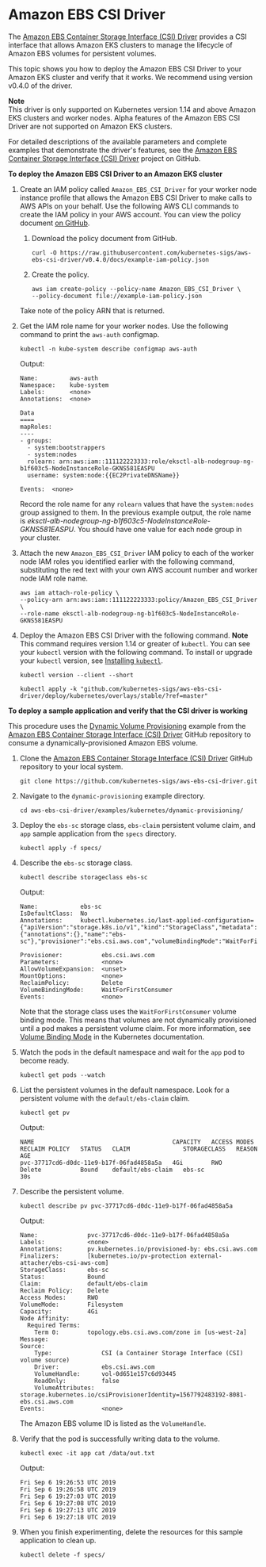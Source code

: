 # Amazon EBS CSI Driver<a name="ebs-csi"></a>

The [Amazon EBS Container Storage Interface \(CSI\) Driver](https://github.com/kubernetes-sigs/aws-ebs-csi-driver) provides a CSI interface that allows Amazon EKS clusters to manage the lifecycle of Amazon EBS volumes for persistent volumes\.

This topic shows you how to deploy the Amazon EBS CSI Driver to your Amazon EKS cluster and verify that it works\. We recommend using version v0\.4\.0 of the driver\.

**Note**  
This driver is only supported on Kubernetes version 1\.14 and above Amazon EKS clusters and worker nodes\. Alpha features of the Amazon EBS CSI Driver are not supported on Amazon EKS clusters\.

For detailed descriptions of the available parameters and complete examples that demonstrate the driver's features, see the [Amazon EBS Container Storage Interface \(CSI\) Driver](https://github.com/kubernetes-sigs/aws-ebs-csi-driver) project on GitHub\.

**To deploy the Amazon EBS CSI Driver to an Amazon EKS cluster**

1. Create an IAM policy called `Amazon_EBS_CSI_Driver` for your worker node instance profile that allows the Amazon EBS CSI Driver to make calls to AWS APIs on your behalf\. Use the following AWS CLI commands to create the IAM policy in your AWS account\. You can view the policy document [on GitHub](https://github.com/kubernetes-sigs/aws-ebs-csi-driver/blob/v0.4.0/docs/example-iam-policy.json)\.

   1. Download the policy document from GitHub\.

      ```
      curl -O https://raw.githubusercontent.com/kubernetes-sigs/aws-ebs-csi-driver/v0.4.0/docs/example-iam-policy.json
      ```

   1. Create the policy\.

      ```
      aws iam create-policy --policy-name Amazon_EBS_CSI_Driver \
      --policy-document file://example-iam-policy.json
      ```

   Take note of the policy ARN that is returned\.

1. Get the IAM role name for your worker nodes\. Use the following command to print the `aws-auth` configmap\.

   ```
   kubectl -n kube-system describe configmap aws-auth
   ```

   Output:

   ```
   Name:         aws-auth
   Namespace:    kube-system
   Labels:       <none>
   Annotations:  <none>
   
   Data
   ====
   mapRoles:
   ----
   - groups:
     - system:bootstrappers
     - system:nodes
     rolearn: arn:aws:iam::111122223333:role/eksctl-alb-nodegroup-ng-b1f603c5-NodeInstanceRole-GKNS581EASPU
     username: system:node:{{EC2PrivateDNSName}}
   
   Events:  <none>
   ```

   Record the role name for any `rolearn` values that have the `system:nodes` group assigned to them\. In the previous example output, the role name is *eksctl\-alb\-nodegroup\-ng\-b1f603c5\-NodeInstanceRole\-GKNS581EASPU*\. You should have one value for each node group in your cluster\.

1. Attach the new `Amazon_EBS_CSI_Driver` IAM policy to each of the worker node IAM roles you identified earlier with the following command, substituting the red text with your own AWS account number and worker node IAM role name\.

   ```
   aws iam attach-role-policy \
   --policy-arn arn:aws:iam::111122223333:policy/Amazon_EBS_CSI_Driver \
   --role-name eksctl-alb-nodegroup-ng-b1f603c5-NodeInstanceRole-GKNS581EASPU
   ```

1. Deploy the Amazon EBS CSI Driver with the following command\.
**Note**  
This command requires version 1\.14 or greater of `kubectl`\. You can see your `kubectl` version with the following command\. To install or upgrade your `kubectl` version, see [Installing `kubectl`](install-kubectl.md)\.  

   ```
   kubectl version --client --short
   ```

   ```
   kubectl apply -k "github.com/kubernetes-sigs/aws-ebs-csi-driver/deploy/kubernetes/overlays/stable/?ref=master"
   ```

**To deploy a sample application and verify that the CSI driver is working**

This procedure uses the [Dynamic Volume Provisioning](https://github.com/kubernetes-sigs/aws-ebs-csi-driver/tree/master/examples/kubernetes/dynamic-provisioning) example from the [Amazon EBS Container Storage Interface \(CSI\) Driver](https://github.com/kubernetes-sigs/aws-ebs-csi-driver) GitHub repository to consume a dynamically\-provisioned Amazon EBS volume\.

1. Clone the [Amazon EBS Container Storage Interface \(CSI\) Driver](https://github.com/kubernetes-sigs/aws-ebs-csi-driver) GitHub repository to your local system\.

   ```
   git clone https://github.com/kubernetes-sigs/aws-ebs-csi-driver.git
   ```

1. Navigate to the `dynamic-provisioning` example directory\.

   ```
   cd aws-ebs-csi-driver/examples/kubernetes/dynamic-provisioning/
   ```

1. Deploy the `ebs-sc` storage class, `ebs-claim` persistent volume claim, and `app` sample application from the `specs` directory\.

   ```
   kubectl apply -f specs/
   ```

1. Describe the `ebs-sc` storage class\.

   ```
   kubectl describe storageclass ebs-sc
   ```

   Output:

   ```
   Name:            ebs-sc
   IsDefaultClass:  No
   Annotations:     kubectl.kubernetes.io/last-applied-configuration={"apiVersion":"storage.k8s.io/v1","kind":"StorageClass","metadata":{"annotations":{},"name":"ebs-sc"},"provisioner":"ebs.csi.aws.com","volumeBindingMode":"WaitForFirstConsumer"}
   
   Provisioner:           ebs.csi.aws.com
   Parameters:            <none>
   AllowVolumeExpansion:  <unset>
   MountOptions:          <none>
   ReclaimPolicy:         Delete
   VolumeBindingMode:     WaitForFirstConsumer
   Events:                <none>
   ```

   Note that the storage class uses the `WaitForFirstConsumer` volume binding mode\. This means that volumes are not dynamically provisioned until a pod makes a persistent volume claim\. For more information, see [Volume Binding Mode](https://kubernetes.io/docs/concepts/storage/storage-classes/#volume-binding-mode) in the Kubernetes documentation\.

1. Watch the pods in the default namespace and wait for the `app` pod to become ready\.

   ```
   kubectl get pods --watch
   ```

1. List the persistent volumes in the default namespace\. Look for a persistent volume with the `default/ebs-claim` claim\.

   ```
   kubectl get pv
   ```

   Output:

   ```
   NAME                                       CAPACITY   ACCESS MODES   RECLAIM POLICY   STATUS   CLAIM               STORAGECLASS   REASON   AGE
   pvc-37717cd6-d0dc-11e9-b17f-06fad4858a5a   4Gi        RWO            Delete           Bound    default/ebs-claim   ebs-sc                  30s
   ```

1. Describe the persistent volume\.

   ```
   kubectl describe pv pvc-37717cd6-d0dc-11e9-b17f-06fad4858a5a
   ```

   Output:

   ```
   Name:              pvc-37717cd6-d0dc-11e9-b17f-06fad4858a5a
   Labels:            <none>
   Annotations:       pv.kubernetes.io/provisioned-by: ebs.csi.aws.com
   Finalizers:        [kubernetes.io/pv-protection external-attacher/ebs-csi-aws-com]
   StorageClass:      ebs-sc
   Status:            Bound
   Claim:             default/ebs-claim
   Reclaim Policy:    Delete
   Access Modes:      RWO
   VolumeMode:        Filesystem
   Capacity:          4Gi
   Node Affinity:
     Required Terms:
       Term 0:        topology.ebs.csi.aws.com/zone in [us-west-2a]
   Message:
   Source:
       Type:              CSI (a Container Storage Interface (CSI) volume source)
       Driver:            ebs.csi.aws.com
       VolumeHandle:      vol-0d651e157c6d93445
       ReadOnly:          false
       VolumeAttributes:      storage.kubernetes.io/csiProvisionerIdentity=1567792483192-8081-ebs.csi.aws.com
   Events:                <none>
   ```

   The Amazon EBS volume ID is listed as the `VolumeHandle`\.

1. Verify that the pod is successfully writing data to the volume\.

   ```
   kubectl exec -it app cat /data/out.txt
   ```

   Output:

   ```
   Fri Sep 6 19:26:53 UTC 2019
   Fri Sep 6 19:26:58 UTC 2019
   Fri Sep 6 19:27:03 UTC 2019
   Fri Sep 6 19:27:08 UTC 2019
   Fri Sep 6 19:27:13 UTC 2019
   Fri Sep 6 19:27:18 UTC 2019
   ```

1. When you finish experimenting, delete the resources for this sample application to clean up\.

   ```
   kubectl delete -f specs/
   ```